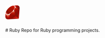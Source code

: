 <h1>
  <img src="https://github.com/joshfarias/Ruby/raw/main/images/ruby-logo.png" alt="ruby logo" height="45">
</h1>
# Ruby
Repo for Ruby programming projects.
